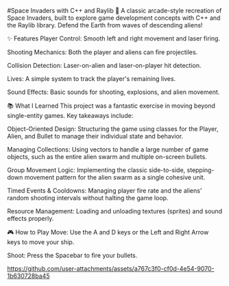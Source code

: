 #Space Invaders with C++ and Raylib 🚀
A classic arcade-style recreation of Space Invaders, built to explore game development concepts with C++ and the Raylib library. Defend the Earth from waves of descending aliens!

✨ Features
Player Control: Smooth left and right movement and laser firing.

Shooting Mechanics: Both the player and aliens can fire projectiles.

Collision Detection: Laser-on-alien and laser-on-player hit detection.

Lives: A simple system to track the player's remaining lives.

Sound Effects: Basic sounds for shooting, explosions, and alien movement.

📚 What I Learned
This project was a fantastic exercise in moving beyond single-entity games. Key takeaways include:

Object-Oriented Design: Structuring the game using classes for the Player, Alien, and Bullet to manage their individual state and behavior.

Managing Collections: Using vectors to handle a large number of game objects, such as the entire alien swarm and multiple on-screen bullets.

Group Movement Logic: Implementing the classic side-to-side, stepping-down movement pattern for the alien swarm as a single cohesive unit.

Timed Events & Cooldowns: Managing player fire rate and the aliens' random shooting intervals without halting the game loop.

Resource Management: Loading and unloading textures (sprites) and sound effects properly.

🎮 How to Play
Move: Use the A and D keys or the Left and Right Arrow keys to move your ship.

Shoot: Press the Spacebar to fire your bullets.





https://github.com/user-attachments/assets/a767c3f0-cf0d-4e54-9070-1b630728ba45

